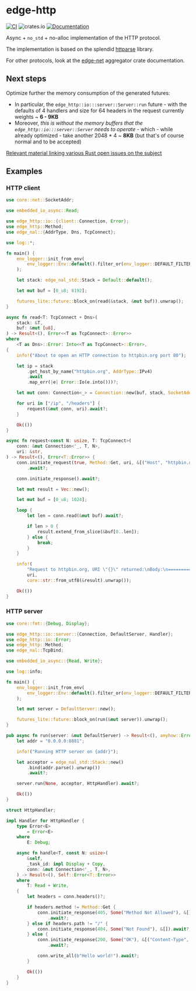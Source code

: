 # edge-http

[![CI](https://github.com/ivmarkov/edge-net/actions/workflows/ci.yml/badge.svg)](https://github.com/ivmarkov/edge-net/actions/workflows/ci.yml)
![crates.io](https://img.shields.io/crates/v/edge-net.svg)
[![Documentation](https://docs.rs/edge-net/badge.svg)](https://docs.rs/edge-net)

Async + `no_std` + no-alloc implementation of the HTTP protocol.

The implementation is based on the splendid [httparse](https://github.com/seanmonstar/httparse) library.

For other protocols, look at the [edge-net](https://github.com/ivmarkov/edge-net) aggregator crate documentation.

## Next steps

Optimize further the memory consumption of the generated futures:
* In particular, the `edge_http::io:::server::Server::run` future - with the defaults of 4 handlers and size for 64 headers in the request currently weights ~ **6 - 9KB**
* Moreover, *this is without the memory buffers that the `edge_http::io:::server::Server` needs to operate* - which - while already optimized - take another 2048 * 4 ~ **8KB** (but that's of course normal and to be accepted)

[Relevant material linking various Rust open issues on the subject](https://swatinem.de/blog/future-size)

## Examples

### HTTP client

```rust
use core::net::SocketAddr;

use embedded_io_async::Read;

use edge_http::io::{client::Connection, Error};
use edge_http::Method;
use edge_nal::{AddrType, Dns, TcpConnect};

use log::*;

fn main() {
    env_logger::init_from_env(
        env_logger::Env::default().filter_or(env_logger::DEFAULT_FILTER_ENV, "info"),
    );

    let stack: edge_nal_std::Stack = Default::default();

    let mut buf = [0_u8; 8192];

    futures_lite::future::block_on(read(&stack, &mut buf)).unwrap();
}

async fn read<T: TcpConnect + Dns>(
    stack: &T,
    buf: &mut [u8],
) -> Result<(), Error<<T as TcpConnect>::Error>>
where
    <T as Dns>::Error: Into<<T as TcpConnect>::Error>,
{
    info!("About to open an HTTP connection to httpbin.org port 80");

    let ip = stack
        .get_host_by_name("httpbin.org", AddrType::IPv4)
        .await
        .map_err(|e| Error::Io(e.into()))?;

    let mut conn: Connection<_> = Connection::new(buf, stack, SocketAddr::new(ip, 80));

    for uri in ["/ip", "/headers"] {
        request(&mut conn, uri).await?;
    }

    Ok(())
}

async fn request<const N: usize, T: TcpConnect>(
    conn: &mut Connection<'_, T, N>,
    uri: &str,
) -> Result<(), Error<T::Error>> {
    conn.initiate_request(true, Method::Get, uri, &[("Host", "httpbin.org")])
        .await?;

    conn.initiate_response().await?;

    let mut result = Vec::new();

    let mut buf = [0_u8; 1024];

    loop {
        let len = conn.read(&mut buf).await?;

        if len > 0 {
            result.extend_from_slice(&buf[0..len]);
        } else {
            break;
        }
    }

    info!(
        "Request to httpbin.org, URI \"{}\" returned:\nBody:\n=================\n{}\n=================\n\n\n\n",
        uri,
        core::str::from_utf8(&result).unwrap());

    Ok(())
}
```

### HTTP server

```rust
use core::fmt::{Debug, Display};

use edge_http::io::server::{Connection, DefaultServer, Handler};
use edge_http::io::Error;
use edge_http::Method;
use edge_nal::TcpBind;

use embedded_io_async::{Read, Write};

use log::info;

fn main() {
    env_logger::init_from_env(
        env_logger::Env::default().filter_or(env_logger::DEFAULT_FILTER_ENV, "info"),
    );

    let mut server = DefaultServer::new();

    futures_lite::future::block_on(run(&mut server)).unwrap();
}

pub async fn run(server: &mut DefaultServer) -> Result<(), anyhow::Error> {
    let addr = "0.0.0.0:8881";

    info!("Running HTTP server on {addr}");

    let acceptor = edge_nal_std::Stack::new()
        .bind(addr.parse().unwrap())
        .await?;

    server.run(None, acceptor, HttpHandler).await?;

    Ok(())
}

struct HttpHandler;

impl Handler for HttpHandler {
    type Error<E>
        = Error<E>
    where
        E: Debug;

    async fn handle<T, const N: usize>(
        &self,
        _task_id: impl Display + Copy,
        conn: &mut Connection<'_, T, N>,
    ) -> Result<(), Self::Error<T::Error>>
    where
        T: Read + Write,
    {
        let headers = conn.headers()?;

        if headers.method != Method::Get {
            conn.initiate_response(405, Some("Method Not Allowed"), &[])
                .await?;
        } else if headers.path != "/" {
            conn.initiate_response(404, Some("Not Found"), &[]).await?;
        } else {
            conn.initiate_response(200, Some("OK"), &[("Content-Type", "text/plain")])
                .await?;

            conn.write_all(b"Hello world!").await?;
        }

        Ok(())
    }
}
```
